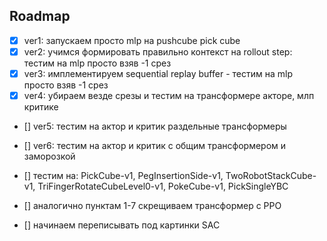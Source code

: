 ## Roadmap

- [x] ver1: запускаем просто mlp на pushcube pick cube
- [x] ver2: учимся формировать правильно контекст на rollout step: тестим на mlp просто взяв -1 срез
- [x] ver3: имплементируем sequential replay buffer - тестим на mlp просто взяв -1 срез 
- [x] ver4: убираем везде срезы и тестим на трансформере акторе, млп критике 
- [] ver5: тестим на актор и критик раздельные трансформеры
- [] ver6: тестим на актор и критик с общим трансформером и заморозкой

- [] тестим на: PickCube-v1, PegInsertionSide-v1, TwoRobotStackCube-v1, TriFingerRotateCubeLevel0-v1,  PokeCube-v1, PickSingleYBC
- [] аналогично пунктам 1-7 скрещиваем трансформер с PPO 
- [] начинаем переписывать под картинки SAC
